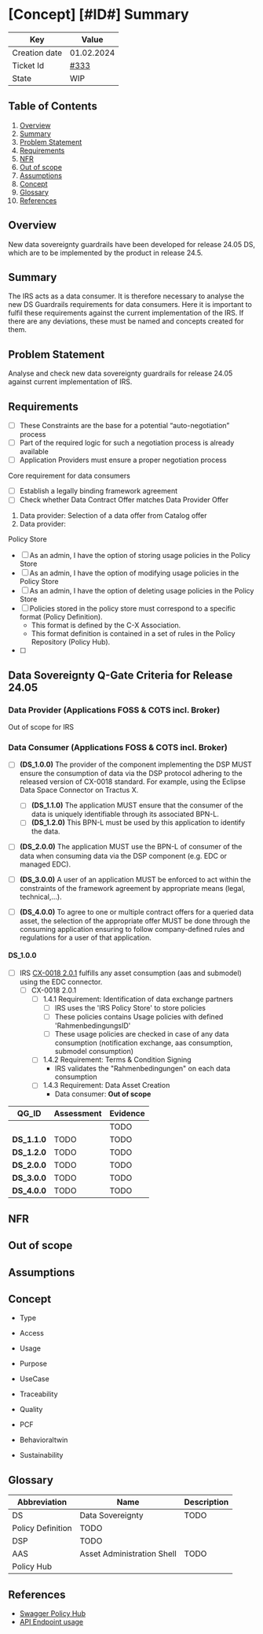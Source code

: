 # \[Concept\] \[#ID#\] Summary

| Key           | Value                                                                            |
|---------------|----------------------------------------------------------------------------------|
| Creation date | 01.02.2024                                                                       |
| Ticket Id     | [#333](https://github.com/eclipse-tractusx/item-relationship-service/issues/333) |    
| State         | WIP                                                                              | 

## Table of Contents

1. [Overview](#overview)
2. [Summary](#summary)
3. [Problem Statement](#problem-statement)
4. [Requirements](#requirements)
5. [NFR](#nfr)
6. [Out of scope](#out-of-scope)
7. [Assumptions](#assumptions)
8. [Concept](#concept)
9. [Glossary](#glossary)
10. [References](#references)

## Overview
New data sovereignty guardrails have been developed for release 24.05 DS, which are to be implemented by the product in release 24.5.

## Summary
The IRS acts as a data consumer. It is therefore necessary to analyse the new DS Guardrails requirements for data consumers.
Here it is important to fulfil these requirements against the current implementation of the IRS. 
If there are any deviations, these must be named and concepts created for them.

## Problem Statement
Analyse and check new data sovereignty guardrails for release 24.05 against current implementation of IRS. 

## Requirements
- [ ] These Constraints are the base for a potential “auto-negotiation” process
- [ ] Part of the required logic for such a negotiation process is already available
- [ ] Application Providers must ensure a proper negotiation process

Core requirement for  data consumers 
- [ ] Establish a legally binding framework agreement 
- [ ] Check whether Data Contract Offer matches Data Provider Offer

1. Data provider: Selection of a data offer from Catalog offer
2. Data provider: 

Policy Store 
- [ ] As an admin, I have the option of storing usage policies in the Policy Store
- [ ] As an admin, I have the option of modifying usage policies in the Policy Store
- [ ] As an admin, I have the option of deleting usage policies in the Policy Store
- [ ] Policies stored in the policy store must correspond to a specific format (Policy Definition).
  - This format is defined by the C-X Association. 
  - This format definition is contained in a set of rules in the Policy Repository (Policy Hub).
- [ ] 

## Data Sovereignty Q-Gate Criteria for Release 24.05

### Data Provider (Applications FOSS & COTS incl. Broker)
Out of scope for IRS 

### Data Consumer (Applications FOSS & COTS incl. Broker)
- [ ] **(DS_1.0.0)** The provider of the component implementing the DSP MUST ensure the consumption of data via the DSP protocol adhering to the released version of CX-0018 standard. For example, using the Eclipse Data Space Connector on Tractus X.
   - [ ] **(DS_1.1.0)** The application MUST ensure that the consumer of the data is uniquely identifiable through its associated BPN-L.
   - [ ] **(DS_1.2.0)** This BPN-L must be used by this application to identify the data.
- [ ] **(DS_2.0.0)** The application MUST use the BPN-L of consumer of the data when consuming data via the DSP component (e.g. EDC or managed EDC).
- [ ] **(DS_3.0.0)** A user of an application MUST be enforced to act within the constraints of the framework agreement by appropriate means (legal, technical,...).
- [ ] **(DS_4.0.0)** To agree to one or multiple contract offers for a queried data asset, the selection of the appropriate offer MUST be done through the consuming application ensuring to follow company-defined rules and regulations for a user of that application.


#### DS_1.0.0
- [ ] IRS [CX-0018 2.0.1](https://catena-x.net/fileadmin/user_upload/Standard-Bibliothek/Update_September23/CX-0018-EclipseDataConnector_EDC_-v.2.0.1.pdf) fulfills any asset consumption (aas and submodel) using the EDC connector.
  - [ ] CX-0018 2.0.1
    - [ ] 1.4.1 Requirement: Identification of data exchange partners
      - [ ] IRS uses the 'IRS Policy Store' to store policies 
      - [ ] These policies contains Usage policies with defined 'RahmenbedingungsID'
      - [ ] These usage policies are checked in case of any data consumption (notification exchange, aas consumption, submodel consumption) 
    - [ ] 1.4.2 Requirement: Terms & Condition Signing
      - IRS validates the "Rahmenbedingungen" on each data consumption 
    - [ ] 1.4.3 Requirement: Data Asset Creation
      - Data consumer: **Out of scope**

| QG_ID        | Assessment                                                                                                                                                                                                                      | Evidence | 
|--------------|---------------------------------------------------------------------------------------------------------------------------------------------------------------------------------------------------------------------------------|----------|
|  | | TODO     | 
| **DS_1.1.0** | TODO                                                                                                                                                                                                                            | TODO     | 
| **DS_1.2.0** | TODO                                                                                                                                                                                                                            | TODO     | 
| **DS_2.0.0** | TODO                                                                                                                                                                                                                            | TODO     | 
| **DS_3.0.0** | TODO                                                                                                                                                                                                                            | TODO     | 
| **DS_4.0.0** | TODO                                                                                                                                                                                                                            | TODO     | 





## NFR

## Out of scope

## Assumptions

## Concept

* Type
 * Access
 * Usage
 * Purpose

* UseCase
 * Traceability
 * Quality
 * PCF
 * Behavioraltwin
 * Sustainability

## Glossary

| Abbreviation      | Name             | Description | 
|-------------------|------------------|-------------|
| DS                | Data Sovereignty | TODO        | 
| Policy Definition | TODO             |
| DSP               | TODO             |    
| AAS               | Asset Administration Shell | TODO        |
 | Policy Hub | | | 

## References
* [Swagger Policy Hub](https://policy-hub.dev.demo.catena-x.net/api/policy-hub/swagger/index.html)
* [API Endpoint usage](https://github.com/eclipse-tractusx/policy-hub/blob/feature/request-docu/docs/developer/Technical-Documentation/requests/example-requests.md)